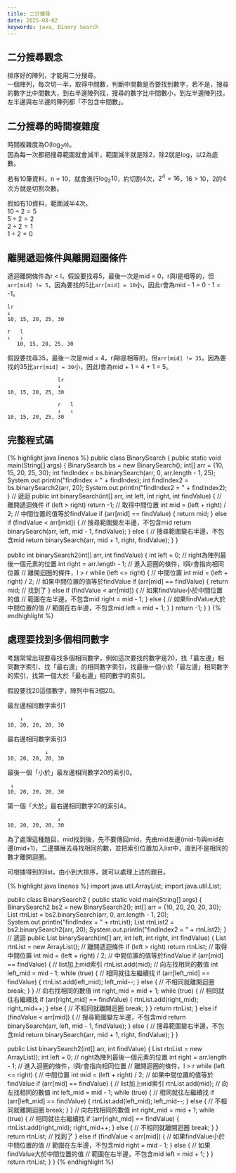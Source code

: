 ```yaml
---
title: 二分搜尋
date: 2025-08-02
keywords: java, Binary Search
---
```

## 二分搜尋觀念
排序好的陣列，才能用二分搜尋。<br>
一個陣列，每次切一半，取得中間數，判斷中間數是否要找到數字，若不是，搜尋的數字比中間數大，到右半邊陣列找，搜尋的數字比中間數小，到左半邊陣列找，左半邊與右半邊的陣列都「不包含中間數」。<br>

## 二分搜尋的時間複雜度
時間複雜度為O($\log_2{n}$)。<br>
因為每一次都把搜尋範圍就會減半，範圍減半就是除2，除2就是log，以2為底數。<br>

若有10筆資料，n = 10，就會進行$\log_2{10}$，約切割4次，$2^4 = 16$，16 > 10，2的4次方就是切割次數。<br>

假如有10資料，範圍減半4次。<br>
$10 \div 2 = 5$ <br>
$5 \div 2 = 2$ <br>
$2 \div 2 = 1$ <br>
$1 \div 2 = 0$ <br>

## 離開遞迴條件與離開迴圈條件
遞迴離開條件為r < l，假設要找尋5，最後一次是mid = 0，r與l是相等的，但`arr[mid] != 5`，因為要找的5比`arr[mid] = 10`小，因此r會為mid - 1 = 0 - 1 = -1。<br>

```
lr 
↓   
10, 15, 20, 25, 30
```

```
r   l 
↓   ↓
   10, 15, 20, 25, 30
```

假設要找尋35，最後一次是mid = 4，r與l是相等的，但`arr[mid] != 35`，因為要找的35比`arr[mid] = 30`小，因此l會為mid + 1 = 4 + 1 = 5。<br>

```
                lr 
                ↓   
10, 15, 20, 25, 30
```

```
                r   l 
                ↓   ↓
10, 15, 20, 25, 30
```
## 完整程式碼
{% highlight java linenos %}
public class BinarySearch {
  public static void main(String[] args) {
    BinarySearch bs = new BinarySearch();
    int[] arr = {10, 15, 20, 25, 30};
    int findIndex = bs.binarySearch(arr, 0, arr.length - 1, 25);
    System.out.println("findIndex = " + findIndex);
    int findIndex2 = bs.binarySearch2(arr, 20);
    System.out.println("findIndex2 = " + findIndex2);
  }
  // 遞迴
  public int binarySearch(int[] arr, int left, int right, int findValue) {
    // 離開遞迴條件
    if (left > right) return -1;
    // 取得中間位置
    int mid = (left + right) / 2;
    // 中間位置的值等於findValue
    if (arr[mid] == findValue) {
      return mid;
    } else if (findValue < arr[mid]) {
      // 搜尋範圍變左半邊，不包含mid
      return binarySearch(arr, left, mid - 1, findValue);
    } else {
      // 搜尋範圍變右半邊，不包含mid
      return binarySearch(arr, mid + 1, right, findValue);
    }
  }

  public int binarySearch2(int[] arr, int findValue) {
    int left = 0;
    // right為陣列最後一個元素的位置
    int right = arr.length - 1;
    // 進入迴圈的條件，l與r會指向相同位置
    // 離開迴圈的條件，l > r
    while (left <= right) {
      // 中間位置
      int mid = (left + right) / 2;
      // 如果中間位置的值等於findValue
      if (arr[mid] == findValue) {
        return mid;  // 找到了
      } else if (findValue < arr[mid]) {
      	// 如果findValue小於中間位置的值
      	// 範圍在左半邊，不包含mid
        right = mid - 1;
      } else {
      	// 如果findValue大於中間位置的值
      	// 範圍在右半邊，不包含mid
        left = mid + 1;
      }
    }
    return -1;
  }
}
{% endhighlight %}

## 處理要找到多個相同數字
考題常常出現要尋找多個相同數字，例如這次要找的數字是20，找「最左邊」相同數字索引、找「最右邊」的相同數字索引，找最後一個小於「最左邊」相同數字的索引，找第一個大於「最右邊」相同數字的索引。

假設要找20這個數字，陣列中有3個20。

最左邊相同數字索引1
```
    ↓
10, 20, 20, 20, 30
```

最右邊相同數字索引3
```
            ↓
10, 20, 20, 20, 30
```

最後一個「小於」最左邊相同數字20的索引0。
```
 ↓
10, 20, 20, 20, 30
```

第一個「大於」最右邊相同數字20的索引4。
```
                ↓
10, 20, 20, 20, 30
```

為了處理這種題目，mid找到後，先不要傳回mid，先由mid左邊(mid-1)與mid右邊(mid+1)，二邊擴展去尋找相同的數，並把索引位置加入list中，直到不是相同的數才離開迴圈。

可根據得到的list，由小到大排序，就可以處理上述的題目。

{% highlight java linenos %}
import java.util.ArrayList;
import java.util.List;

public class BinarySearch2 {
  public static void main(String[] args) {
    BinarySearch2 bs2 = new BinarySearch2();
    int[] arr = {10, 20, 20, 20, 30};
    List rtnList = bs2.binarySearch(arr, 0, arr.length - 1, 20);
    System.out.println("findIndex = " + rtnList);
    List rtnList2 = bs2.binarySearch2(arr, 20);
    System.out.println("findIndex2 = " + rtnList2);
  }
  // 遞迴
  public List binarySearch(int[] arr, int left, int right, int findValue) {
    List<Integer> rtnList = new ArrayList();
    // 離開遞迴條件
    if (left > right) return rtnList;
    // 取得中間位置
    int mid = (left + right) / 2;
    // 中間位置的值等於findValue
    if (arr[mid] == findValue) {
      // list加上mid索引
      rtnList.add(mid);
      // 向左找相同的數值
      int left_mid = mid - 1;
      while (true) {
        // 相同就往左繼續找
        if (arr[left_mid] == findValue) {
          rtnList.add(left_mid);
          left_mid--;
        } else {
          // 不相同就離開迴圈
          break;
        }
      }
      // 向右找相同的數值
      int right_mid = mid + 1;
      while (true) {
        // 相同就往右繼續找
        if (arr[right_mid] == findValue) {
          rtnList.add(right_mid);
          right_mid++;
        } else {
          // 不相同就離開迴圈
          break;
        }
      }
      return rtnList;
    } else if (findValue < arr[mid]) {
      // 搜尋範圍變左半邊，不包含mid
      return binarySearch(arr, left, mid - 1, findValue);
    } else {
      // 搜尋範圍變右半邊，不包含mid
      return binarySearch(arr, mid + 1, right, findValue);
    }
  }

  public List binarySearch2(int[] arr, int findValue) {
    List<Integer> rtnList = new ArrayList();
    int left = 0;
    // right為陣列最後一個元素的位置
    int right = arr.length - 1;
    // 進入迴圈的條件，l與r會指向相同位置
    // 離開迴圈的條件，l > r
    while (left <= right) {
      // 中間位置
      int mid = (left + right) / 2;
      // 如果中間位置的值等於findValue
      if (arr[mid] == findValue) {
        // list加上mid索引
        rtnList.add(mid);
        // 向左找相同的數值
        int left_mid = mid - 1;
        while (true) {
          // 相同就往左繼續找
          if (arr[left_mid] == findValue) {
            rtnList.add(left_mid);
            left_mid--;
          } else {
            // 不相同就離開迴圈
            break;
          }
        }
        // 向右找相同的數值
        int right_mid = mid + 1;
        while (true) {
          // 相同就往右繼續找
          if (arr[right_mid] == findValue) {
            rtnList.add(right_mid);
            right_mid++;
          } else {
            // 不相同就離開迴圈
            break;
          }
        }
        return rtnList;  // 找到了
      } else if (findValue < arr[mid]) {
        // 如果findValue小於中間位置的值
        // 範圍在左半邊，不包含mid
        right = mid - 1;
      } else {
        // 如果findValue大於中間位置的值
        // 範圍在右半邊，不包含mid
        left = mid + 1;
      }
    }
    return rtnList;
  }
}
{% endhighlight %}
